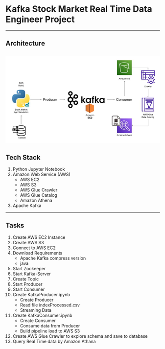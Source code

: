 # Kafka Stock Market Real Time Data Engineer Project
---

## Architecture
![Kafka Stock Market Architecture](images/Architecture.jpg)
---

## Tech Stack
1. Python Jupyter Notebook
2. Amazon Web Service (AWS)
    *  AWS EC2
    *  AWS S3
    *  AWS Glue Crawler
    *  AWS Glue Catalog
    *  Amazon Athena
3. Apache Kafka
---

## Tasks
1. Create AWS EC2 Instance
2. Create AWS S3
3. Connect to AWS EC2
4. Download Requirements
    * Apache Kafka compress version
    * java
5. Start Zookeeper
6. Start Kafka-Server
7. Create Topic
8. Start Producer
9. Start Consumer
10. Create KafkaProducer.ipynb 
    * Create Producer 
    * Read file indexProcessed.csv
    * Streaming Data
11. Create KafkaConsumer.ipynb
    * Create Consumer
    * Consume data from Producer
    * Build pipeline load to AWS S3
12. Create AWS Glue Crawler to explore schema and save to database
13. Query Real Time data by Amazon Athana
